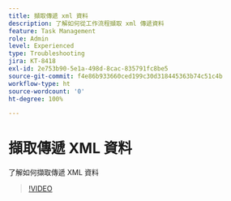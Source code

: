 ```yaml
---
title: 擷取傳遞 xml 資料
description: 了解如何從工作流程擷取 xml 傳遞資料
feature: Task Management
role: Admin
level: Experienced
type: Troubleshooting
jira: KT-8418
exl-id: 2e753b90-5e1a-498d-8cac-835791fc8be5
source-git-commit: f4e86b933660ced199c30d318445363b74c51c4b
workflow-type: ht
source-wordcount: '0'
ht-degree: 100%

---
```


# 擷取傳遞 XML 資料

了解如何擷取傳遞 XML 資料

>[!VIDEO](https://video.tv.adobe.com/v/335949?quality=12&learn=on)
